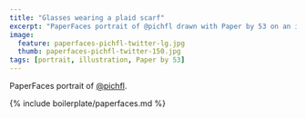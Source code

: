 ```yaml
---
title: "Glasses wearing a plaid scarf"
excerpt: "PaperFaces portrait of @pichfl drawn with Paper by 53 on an iPad."
image: 
  feature: paperfaces-pichfl-twitter-lg.jpg
  thumb: paperfaces-pichfl-twitter-150.jpg
tags: [portrait, illustration, Paper by 53]
---
```


PaperFaces portrait of [@pichfl](http://twitter.com/pichfl).

{% include boilerplate/paperfaces.md %}